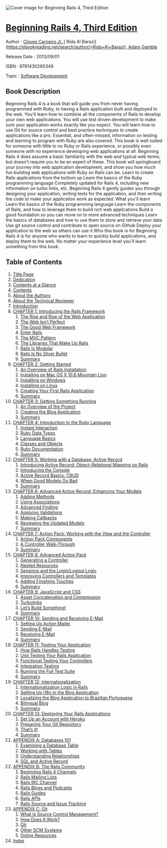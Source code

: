 ![Cover image for Beginning Rails 4, Third Edition](https://imgdetail.ebookreading.net/cover/cover/software_development/EB9781430260349.jpg)

[Beginning Rails 4, Third Edition](https://ebookreading.net/view/book/Beginning+Rails+4%2C+Third+Edition-EB9781430260349_1.html "Beginning Rails 4, Third Edition")
====================================================================================================================

Author : [Cloves Carneiro Jr.](https://ebookreading.net/search/author/Cloves+Carneiro+Jr.),[ Rida Al Barazi](https://ebookreading.net/search/author/+Rida+Al+Barazi),[ Adam Gamble](https://ebookreading.net/search/author/+Adam+Gamble)

Release Date : 2013/09/01

ISBN : 9781430260349

Topic : [Software Development](https://ebookreading.net/search/category/software-development)

Book Description
-----------------

Beginning Rails 4 is a book that will guide you from never having programmed with Ruby, to having a Rails application built and deployed to the web. You'll learn how to combine all the components of Rails to develop your own web applications. You will use test driven development to make sure your application works exactly like you expect.
You will learn how to use Git for source control and best practice techniques to create applications like a pro. Essential, and often-missed, information on testing and learning to program with Ruby are also covered.
This book is well suited for someone with little to no Ruby or Rails experience, or possibly even someone with no experience developing web applications at all. Beginning Rails 4 does assume a basic familiarity with the web and typical web terms, but doesn't require you to be an expert of these. This book will springboard your journey into web application development, and show you how much fun building web applications with Ruby on Rails can be.
Learn to create Rails applications from the bottom up
Learn the basics of the Ruby programming language
Completely updated for Rails 4, including new information on turbo links, etc.
Beginning Rails 4 gently guides you through designing your application, writing tests for the application, and then writing the code to make your application work as expected.
What you'll learn
Learn the basics of the Ruby programming language
Learn the components of Rails, and how to leverage them to build rich web applications
Build a good foundation so you can move on to more advanced techniques
Learn the basics of databases and how to use them to store and retrieve your data
Use git source control and contribute to open source on Github
Deploy your application to the web so others can use it
Who this book is for
Beginning Rails 4 is for anyone who wants to learn to quickly build applications, and deploy them to the web. No matter your experience level you'll learn something from this book.
              
Table of Contents
-----------------

1. [Title Page](https://ebookreading.net/view/book/Beginning+Rails+4%2C+Third+Edition-EB9781430260349_2.html)
1. [Dedication](https://ebookreading.net/view/book/Beginning+Rails+4%2C+Third+Edition-EB9781430260349_4.html)
1. [Contents at a Glance](https://ebookreading.net/view/book/Beginning+Rails+4%2C+Third+Edition-EB9781430260349_5.html)
1. [Contents](https://ebookreading.net/view/book/Beginning+Rails+4%2C+Third+Edition-EB9781430260349_6.html)
1. [About the Authors](https://ebookreading.net/view/book/Beginning+Rails+4%2C+Third+Edition-EB9781430260349_7.html)
1. [About the Technical Reviewer](https://ebookreading.net/view/book/Beginning+Rails+4%2C+Third+Edition-EB9781430260349_8.html)
1. [Introduction](https://ebookreading.net/view/book/Beginning+Rails+4%2C+Third+Edition-EB9781430260349_9.html)
1. [CHAPTER 1: Introducing the Rails Framework](https://ebookreading.net/view/book/Beginning+Rails+4%2C+Third+Edition-EB9781430260349_10.html)
    1. [The Rise and Rise of the Web Application](https://ebookreading.net/view/book/Beginning+Rails+4%2C+Third+Edition-EB9781430260349_10.html#Sec1)
    1. [The Web Isn’t Perfect](https://ebookreading.net/view/book/Beginning+Rails+4%2C+Third+Edition-EB9781430260349_10.html#Sec2)
    1. [The Good Web Framework](https://ebookreading.net/view/book/Beginning+Rails+4%2C+Third+Edition-EB9781430260349_10.html#Sec3)
    1. [Enter Rails](https://ebookreading.net/view/book/Beginning+Rails+4%2C+Third+Edition-EB9781430260349_10.html#Sec4)
    1. [The MVC Pattern](https://ebookreading.net/view/book/Beginning+Rails+4%2C+Third+Edition-EB9781430260349_10.html#Sec12)
    1. [The Libraries That Make Up Rails](https://ebookreading.net/view/book/Beginning+Rails+4%2C+Third+Edition-EB9781430260349_10.html#Sec18)
    1. [Rails Is Modular](https://ebookreading.net/view/book/Beginning+Rails+4%2C+Third+Edition-EB9781430260349_10.html#Sec19)
    1. [Rails Is No Silver Bullet](https://ebookreading.net/view/book/Beginning+Rails+4%2C+Third+Edition-EB9781430260349_10.html#Sec20)
    1. [Summary](https://ebookreading.net/view/book/Beginning+Rails+4%2C+Third+Edition-EB9781430260349_10.html#Sec21)
1. [CHAPTER 2: Getting Started](https://ebookreading.net/view/book/Beginning+Rails+4%2C+Third+Edition-EB9781430260349_11.html)
    1. [An Overview of Rails Installation](https://ebookreading.net/view/book/Beginning+Rails+4%2C+Third+Edition-EB9781430260349_11.html#Sec1)
    1. [Installing on Mac OS X 10.8 Mountain Lion](https://ebookreading.net/view/book/Beginning+Rails+4%2C+Third+Edition-EB9781430260349_11.html#Sec2)
    1. [Installing on Windows](https://ebookreading.net/view/book/Beginning+Rails+4%2C+Third+Edition-EB9781430260349_11.html#Sec8)
    1. [Installing on Linux](https://ebookreading.net/view/book/Beginning+Rails+4%2C+Third+Edition-EB9781430260349_11.html#Sec12)
    1. [Creating Your First Rails Application](https://ebookreading.net/view/book/Beginning+Rails+4%2C+Third+Edition-EB9781430260349_11.html#Sec16)
    1. [Summary](https://ebookreading.net/view/book/Beginning+Rails+4%2C+Third+Edition-EB9781430260349_11.html#Sec21)
1. [CHAPTER 3: Getting Something Running](https://ebookreading.net/view/book/Beginning+Rails+4%2C+Third+Edition-EB9781430260349_12.html)
    1. [An Overview of the Project](https://ebookreading.net/view/book/Beginning+Rails+4%2C+Third+Edition-EB9781430260349_12.html#Sec1)
    1. [Creating the Blog Application](https://ebookreading.net/view/book/Beginning+Rails+4%2C+Third+Edition-EB9781430260349_12.html#Sec2)
    1. [Summary](https://ebookreading.net/view/book/Beginning+Rails+4%2C+Third+Edition-EB9781430260349_12.html#Sec11)
1. [CHAPTER 4: Introduction to the Ruby Language](https://ebookreading.net/view/book/Beginning+Rails+4%2C+Third+Edition-EB9781430260349_13.html)
    1. [Instant Interaction](https://ebookreading.net/view/book/Beginning+Rails+4%2C+Third+Edition-EB9781430260349_13.html#Sec1)
    1. [Ruby Data Types](https://ebookreading.net/view/book/Beginning+Rails+4%2C+Third+Edition-EB9781430260349_13.html#Sec2)
    1. [Language Basics](https://ebookreading.net/view/book/Beginning+Rails+4%2C+Third+Edition-EB9781430260349_13.html#Sec7)
    1. [Classes and Objects](https://ebookreading.net/view/book/Beginning+Rails+4%2C+Third+Edition-EB9781430260349_13.html#Sec13)
    1. [Ruby Documentation](https://ebookreading.net/view/book/Beginning+Rails+4%2C+Third+Edition-EB9781430260349_13.html#Sec16)
    1. [Summary](https://ebookreading.net/view/book/Beginning+Rails+4%2C+Third+Edition-EB9781430260349_13.html#Sec17)
1. [CHAPTER 5: Working with a Database: Active Record](https://ebookreading.net/view/book/Beginning+Rails+4%2C+Third+Edition-EB9781430260349_14.html)
    1. [Introducing Active Record: Object-Relational Mapping on Rails](https://ebookreading.net/view/book/Beginning+Rails+4%2C+Third+Edition-EB9781430260349_14.html#Sec1)
    1. [Introducing the Console](https://ebookreading.net/view/book/Beginning+Rails+4%2C+Third+Edition-EB9781430260349_14.html#Sec4)
    1. [Active Record Basics: CRUD](https://ebookreading.net/view/book/Beginning+Rails+4%2C+Third+Edition-EB9781430260349_14.html#Sec5)
    1. [When Good Models Go Bad](https://ebookreading.net/view/book/Beginning+Rails+4%2C+Third+Edition-EB9781430260349_14.html#Sec19)
    1. [Summary](https://ebookreading.net/view/book/Beginning+Rails+4%2C+Third+Edition-EB9781430260349_14.html#Sec20)
1. [CHAPTER 6: Advanced Active Record: Enhancing Your Models](https://ebookreading.net/view/book/Beginning+Rails+4%2C+Third+Edition-EB9781430260349_15.html)
    1. [Adding Methods](https://ebookreading.net/view/book/Beginning+Rails+4%2C+Third+Edition-EB9781430260349_15.html#Sec1)
    1. [Using Associations](https://ebookreading.net/view/book/Beginning+Rails+4%2C+Third+Edition-EB9781430260349_15.html#Sec2)
    1. [Advanced Finding](https://ebookreading.net/view/book/Beginning+Rails+4%2C+Third+Edition-EB9781430260349_15.html#Sec15)
    1. [Applying Validations](https://ebookreading.net/view/book/Beginning+Rails+4%2C+Third+Edition-EB9781430260349_15.html#Sec23)
    1. [Making Callbacks](https://ebookreading.net/view/book/Beginning+Rails+4%2C+Third+Edition-EB9781430260349_15.html#Sec32)
    1. [Reviewing the Updated Models](https://ebookreading.net/view/book/Beginning+Rails+4%2C+Third+Edition-EB9781430260349_15.html#Sec34)
    1. [Summary](https://ebookreading.net/view/book/Beginning+Rails+4%2C+Third+Edition-EB9781430260349_15.html#Sec35)
1. [CHAPTER 7: Action Pack: Working with the View and the Controller](https://ebookreading.net/view/book/Beginning+Rails+4%2C+Third+Edition-EB9781430260349_16.html)
    1. [Action Pack Components](https://ebookreading.net/view/book/Beginning+Rails+4%2C+Third+Edition-EB9781430260349_16.html#Sec1)
    1. [A Controller Walk-Through](https://ebookreading.net/view/book/Beginning+Rails+4%2C+Third+Edition-EB9781430260349_16.html#Sec9)
    1. [Summary](https://ebookreading.net/view/book/Beginning+Rails+4%2C+Third+Edition-EB9781430260349_16.html#Sec31)
1. [CHAPTER 8: Advanced Action Pack](https://ebookreading.net/view/book/Beginning+Rails+4%2C+Third+Edition-EB9781430260349_17.html)
    1. [Generating a Controller](https://ebookreading.net/view/book/Beginning+Rails+4%2C+Third+Edition-EB9781430260349_17.html#Sec1)
    1. [Nested Resources](https://ebookreading.net/view/book/Beginning+Rails+4%2C+Third+Edition-EB9781430260349_17.html#Sec2)
    1. [Sessions and the Login/Logout Logic](https://ebookreading.net/view/book/Beginning+Rails+4%2C+Third+Edition-EB9781430260349_17.html#Sec3)
    1. [Improving Controllers and Templates](https://ebookreading.net/view/book/Beginning+Rails+4%2C+Third+Edition-EB9781430260349_17.html#Sec9)
    1. [Adding Finishing Touches](https://ebookreading.net/view/book/Beginning+Rails+4%2C+Third+Edition-EB9781430260349_17.html#Sec15)
    1. [Summary](https://ebookreading.net/view/book/Beginning+Rails+4%2C+Third+Edition-EB9781430260349_17.html#Sec25)
1. [CHAPTER 9: JavaScript and CSS](https://ebookreading.net/view/book/Beginning+Rails+4%2C+Third+Edition-EB9781430260349_18.html)
    1. [Asset Concatenation and Compression](https://ebookreading.net/view/book/Beginning+Rails+4%2C+Third+Edition-EB9781430260349_18.html#Sec1)
    1. [Turbolinks](https://ebookreading.net/view/book/Beginning+Rails+4%2C+Third+Edition-EB9781430260349_18.html#Sec4)
    1. [Let’s Build Something!](https://ebookreading.net/view/book/Beginning+Rails+4%2C+Third+Edition-EB9781430260349_18.html#Sec5)
    1. [Summary](https://ebookreading.net/view/book/Beginning+Rails+4%2C+Third+Edition-EB9781430260349_18.html#Sec15)
1. [CHAPTER 10: Sending and Receiving E-Mail](https://ebookreading.net/view/book/Beginning+Rails+4%2C+Third+Edition-EB9781430260349_19.html)
    1. [Setting Up Action Mailer](https://ebookreading.net/view/book/Beginning+Rails+4%2C+Third+Edition-EB9781430260349_19.html#Sec1)
    1. [Sending E-Mail](https://ebookreading.net/view/book/Beginning+Rails+4%2C+Third+Edition-EB9781430260349_19.html#Sec4)
    1. [Receiving E-Mail](https://ebookreading.net/view/book/Beginning+Rails+4%2C+Third+Edition-EB9781430260349_19.html#Sec9)
    1. [Summary](https://ebookreading.net/view/book/Beginning+Rails+4%2C+Third+Edition-EB9781430260349_19.html#Sec12)
1. [CHAPTER 11: Testing Your Application](https://ebookreading.net/view/book/Beginning+Rails+4%2C+Third+Edition-EB9781430260349_20.html)
    1. [How Rails Handles Testing](https://ebookreading.net/view/book/Beginning+Rails+4%2C+Third+Edition-EB9781430260349_20.html#Sec1)
    1. [Unit Testing Your Rails Application](https://ebookreading.net/view/book/Beginning+Rails+4%2C+Third+Edition-EB9781430260349_20.html#Sec2)
    1. [Functional Testing Your Controllers](https://ebookreading.net/view/book/Beginning+Rails+4%2C+Third+Edition-EB9781430260349_20.html#Sec11)
    1. [Integration Testing](https://ebookreading.net/view/book/Beginning+Rails+4%2C+Third+Edition-EB9781430260349_20.html#Sec21)
    1. [Running the Full Test Suite](https://ebookreading.net/view/book/Beginning+Rails+4%2C+Third+Edition-EB9781430260349_20.html#Sec24)
    1. [Summary](https://ebookreading.net/view/book/Beginning+Rails+4%2C+Third+Edition-EB9781430260349_20.html#Sec25)
1. [CHAPTER 12: Internationalization](https://ebookreading.net/view/book/Beginning+Rails+4%2C+Third+Edition-EB9781430260349_21.html)
    1. [Internationalization Logic in Rails](https://ebookreading.net/view/book/Beginning+Rails+4%2C+Third+Edition-EB9781430260349_21.html#Sec1)
    1. [Setting Up i18n in the Blog Application](https://ebookreading.net/view/book/Beginning+Rails+4%2C+Third+Edition-EB9781430260349_21.html#Sec2)
    1. [Localizing the Blog Application to Brazilian Portuguese](https://ebookreading.net/view/book/Beginning+Rails+4%2C+Third+Edition-EB9781430260349_21.html#Sec3)
    1. [Bilingual Blog](https://ebookreading.net/view/book/Beginning+Rails+4%2C+Third+Edition-EB9781430260349_21.html#Sec4)
    1. [Summary](https://ebookreading.net/view/book/Beginning+Rails+4%2C+Third+Edition-EB9781430260349_21.html#Sec5)
1. [CHAPTER 13: Deploying Your Rails Applications](https://ebookreading.net/view/book/Beginning+Rails+4%2C+Third+Edition-EB9781430260349_22.html)
    1. [Set Up an Account with Heroku](https://ebookreading.net/view/book/Beginning+Rails+4%2C+Third+Edition-EB9781430260349_22.html#Sec1)
    1. [Preparing Your Git Repository](https://ebookreading.net/view/book/Beginning+Rails+4%2C+Third+Edition-EB9781430260349_22.html#Sec2)
    1. [That’s it!](https://ebookreading.net/view/book/Beginning+Rails+4%2C+Third+Edition-EB9781430260349_22.html#Sec3)
    1. [Summary](https://ebookreading.net/view/book/Beginning+Rails+4%2C+Third+Edition-EB9781430260349_22.html#Sec4)
1. [APPENDIX A: Databases 101](https://ebookreading.net/view/book/Beginning+Rails+4%2C+Third+Edition-EB9781430260349_23.html)
    1. [Examining a Database Table](https://ebookreading.net/view/book/Beginning+Rails+4%2C+Third+Edition-EB9781430260349_23.html#Sec1)
    1. [Working with Tables](https://ebookreading.net/view/book/Beginning+Rails+4%2C+Third+Edition-EB9781430260349_23.html#Sec2)
    1. [Understanding Relationships](https://ebookreading.net/view/book/Beginning+Rails+4%2C+Third+Edition-EB9781430260349_23.html#Sec7)
    1. [SQL and Active Record](https://ebookreading.net/view/book/Beginning+Rails+4%2C+Third+Edition-EB9781430260349_23.html#Sec8)
1. [APPENDIX B: The Rails Community](https://ebookreading.net/view/book/Beginning+Rails+4%2C+Third+Edition-EB9781430260349_24.html)
    1. [Beginning Rails 4 Channels](https://ebookreading.net/view/book/Beginning+Rails+4%2C+Third+Edition-EB9781430260349_24.html#Sec1)
    1. [Rails Mailing Lists](https://ebookreading.net/view/book/Beginning+Rails+4%2C+Third+Edition-EB9781430260349_24.html#Sec2)
    1. [Rails IRC Channel](https://ebookreading.net/view/book/Beginning+Rails+4%2C+Third+Edition-EB9781430260349_24.html#Sec3)
    1. [Rails Blogs and Podcasts](https://ebookreading.net/view/book/Beginning+Rails+4%2C+Third+Edition-EB9781430260349_24.html#Sec4)
    1. [Rails Guides](https://ebookreading.net/view/book/Beginning+Rails+4%2C+Third+Edition-EB9781430260349_24.html#Sec5)
    1. [Rails APIs](https://ebookreading.net/view/book/Beginning+Rails+4%2C+Third+Edition-EB9781430260349_24.html#Sec6)
    1. [Rails Source and Issue Tracking](https://ebookreading.net/view/book/Beginning+Rails+4%2C+Third+Edition-EB9781430260349_24.html#Sec7)
1. [APPENDIX C: Git](https://ebookreading.net/view/book/Beginning+Rails+4%2C+Third+Edition-EB9781430260349_25.html)
    1. [What Is Source Control Management?](https://ebookreading.net/view/book/Beginning+Rails+4%2C+Third+Edition-EB9781430260349_25.html#Sec1)
    1. [How Does It Work?](https://ebookreading.net/view/book/Beginning+Rails+4%2C+Third+Edition-EB9781430260349_25.html#Sec2)
    1. [Git](https://ebookreading.net/view/book/Beginning+Rails+4%2C+Third+Edition-EB9781430260349_25.html#Sec3)
    1. [Other SCM Systems](https://ebookreading.net/view/book/Beginning+Rails+4%2C+Third+Edition-EB9781430260349_25.html#Sec15)
    1. [Online Resources](https://ebookreading.net/view/book/Beginning+Rails+4%2C+Third+Edition-EB9781430260349_25.html#Sec16)
1. [Index](https://ebookreading.net/view/book/Beginning+Rails+4%2C+Third+Edition-EB9781430260349_26.html)
